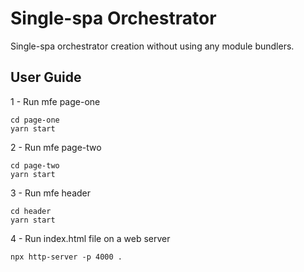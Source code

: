 # Single-spa Orchestrator

Single-spa orchestrator creation without using any module bundlers.

## User Guide

1 - Run mfe page-one

```
cd page-one
yarn start
```

2 - Run mfe page-two

```
cd page-two
yarn start
```

3 - Run mfe header

```
cd header
yarn start
```

4 - Run index.html file on a web server

```
npx http-server -p 4000 .
```
